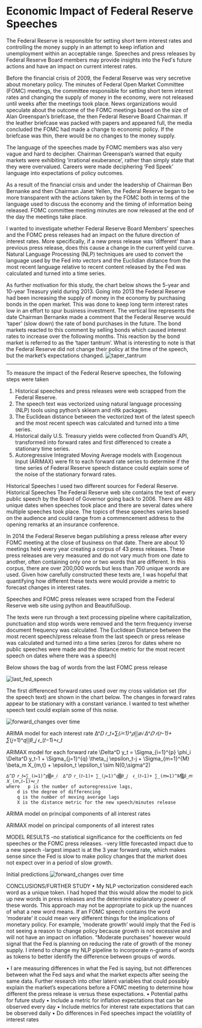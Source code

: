 # Economic Impact of Federal Reserve Speeches


The Federal Reserve is responsible for setting short term interest rates and controlling the money supply in an attempt to keep inflation and unemployment within an acceptable range. Speeches and press releases by Federal Reserve Board members may provide insights into the Fed's future actions and have an impact on current interest rates.

Before the financial crisis of 2009, the Federal Reserve was very secretive about monetary policy. The minutes of Federal Open Market Committee (FOMC) meetings, the committee responsible for setting short term interest rates and changing the supply of money in the economy, were not released until weeks after the meetings took place. News organizations would speculate about the outcome of the FOMC meetings based on the size of Alan Greenspan’s briefcase, the then Federal Reserve Board Chairman. If the leather briefcase was packed with papers and appeared full, the media concluded the FOMC had made a change to economic policy. If the briefcase was thin, there would be no changes to the money supply.

The language of the speeches made by FOMC members was also very vague and hard to decipher. Chairman Greenspan’s warned that equity markets were exhibiting ‘irrational exuberance’, rather than simply state that they were overvalued. Careers were made deciphering ‘Fed Speek’ language into expectations of policy outcomes.

As a result of the financial crisis and under the leadership of Chairman Ben Bernanke and then Chairman Janet Yellen, the Federal Reserve began to be more transparent with the actions taken by the FOMC both in terms of the language used to discuss the economy and the timing of information being released. FOMC committee meeting minutes are now released at the end of the day the meetings take place. 

I wanted to investigate whether Federal Reserve Board Members’ speeches and the FOMC press releases had an impact on the future direction of interest rates. More specifically, if a new press release was 'different' than a previous press release, does this cause a change in the current yeild curve. Natural Language Processing (NLP) techniques are used to convert the language used by the Fed into vectors and the Euclidian distance from the most recent language relative to recent content released by the Fed was calculated and turned into a time series.

As further motivation for this study, the chart below shows the 5-year and 10-year Treasury yield during 2013. Going into 2013 the Federal Reserve had been increasing the supply of money in the economy by purchasing bonds in the open market. This was done to keep long term interest rates low in an effort to spur business investment. The vertical line represents the date Chairman Bernanke made a comment that the Federal Reserve would ‘taper’ (slow down) the rate of bond purchases in the future. The bond markets reacted to this comment by selling bonds which caused interest rates to increase over the following months. This reaction by the bond market is referred to as the ‘taper tantrum’. What is interesting to note is that the Federal Reserve did not change their policy at the time of the speech, but the market’s expectations changed. 
![taper_tantrum](https://github.com/davidjsmith44/Capstone/blob/master/src/taper_tantrum.png)

---
To measure the impact of the Federal Reserve speeches, the following steps were taken
1.	Historical speeches and press releases were web scrapped from the Federal Reserve. 
2.	The speech text was vectorized using natural language processing (NLP) tools using python’s sklearn and nltk packages.
3.	The Euclidean distance between the vectorized text of the latest speech and the most recent speech was calculated and turned into a time series.
4.	Historical daily U.S. Treasury yields were collected from Quandl’s API, transformed into forward rates and first differenced to create a stationary time series.
5.	Autoregressive Integrated Moving Average models with Exogenous Input (ARIMAX) were fit to each forward rate series to determine if the time series of Federal Reserve speech distance could explain some of the noise of the stationary forward rates.

Historical Speeches
I used two different sources for Federal Reserve.
Historical Speeches
The Federal Reserve web site contains the text of every public speech by the Board of Governor going back to 2006. There are 483 unique dates when speeches took place and there are several dates where multiple speeches took place. The topics of these speeches varies based on the audience and could range from a commencement address to the opening remarks at an insurance conference. 

In 2014 the Federal Reserve began publishing a press release after every FOMC meeting at the close of business on that date. There are about 10 meetings held every year creating a corpus of 43 press releases. These press releases are very measured and do not vary much from one  date to another, often containing only one or two words that are different. In this corpus, there are over 200,000 words but less than 700 unique words are used. Given how carefully constructed these texts are, I was hopeful that quantifying how different these texts were would provide a metric to forecast changes in interest rates.

Speeches and FOMC press releases were scraped from the Federal Reserve web site using python and BeautifulSoup.

The texts were run through a text processing pipeline where capitalization, punctuation and stop words were removed and the term frequency inverse document frequency was calculated.  The Euclidean Distance between the most recent speech/press release from the last speech or press release was calculated and turned into a time series (zeros for dates where no public speeches were made and the distance metric for the most recent speech on dates where there was a speech)

Below shows the bag of words from the last FOMC press release

![last_fed_speech](https://github.com/davidjsmith44/Capstone/blob/master/src/last_fed_speech.png)

The first differenced forward rates used over my cross validation set (for the speech text) are shown in the chart below. The changes in forward rates appear to be stationary with a constant variance. I wanted to test whether speech text could explain some of this noise.

![forward_changes over time](https://github.com/davidjsmith44/Capstone/blob/master/data/forward_changes_over_time.png)

ARIMA model for each interest rate
	∆^𝐷 𝑟_𝑡=∑_(𝑖=1)^𝑝▒∅_𝑖  ∆^𝐷 𝑟_(𝑡−1)+ ∑_(𝑗=1)^𝑞▒𝜃_𝑗  𝜖_(𝑡−1)+𝜖_𝑡

ARIMAX model for each forward rate
	\Delta^D y_t = \Sigma_{i=1}^{p} \phi_i \Delta^D y_t-1 + \Sigma_{j=1}^{q} \theta_j \epsilon_t-j + \Sigma_{m=1}^{M} \beta_m X_{m,t} + \epsilon_t
	\epsilon_t \sim N(0,\sigma^2)
	
	∆^𝐷 𝑟_𝑡=∑_(𝑖=1)^𝑝▒∅_𝑖  ∆^𝐷 𝑟_(𝑡−1)+ ∑_(𝑗=1)^𝑞▒𝜃_𝑗  𝜖_(𝑡−1)+ ∑_(𝑚=1)^𝑀▒𝛽_𝑚  𝑋_(𝑚,𝑡−1)+𝜖_𝑡
	where 	p is the number of autoregressive lags,
		d is the degree of differencing
		q is the number of moving average lags
		X is the distance metric for the new speech/minutes release

ARIMA model on principal components of all interest rates

ARIMAX model on principal components of all interest rates

MODEL RESULTS
	-no statistical significance for the coefficients on fed speeches or the FOMC press releases.
	-very little forecasted impact due to a new speech
	-largest impact is at the 3 year forward rate, which makes sense since the Fed is slow to make policy changes that the market does not expect over in a period of slow growth.

Initial predictions
![forward_changes over time](https://github.com/davidjsmith44/Capstone/blob/master/src/inital_pred_plot.png)

CONCLUSIONS/FURTHER STUDY
•	My NLP vectorization considered each word as a unique token. I had hoped that this would allow the model to pick up new words in press releases and the determine explanatory power of these words. This approach may not be appropriate to pick up the nuances of what a new word means. If an FOMC speech contains the word ‘moderate’ it could mean very different things for the implications of monetary policy. For example, ‘moderate growth’ would imply that the Fed is not seeing a reason to change policy because growth is not excessive and will not have an impact on inflation. “Moderate purchases” however would signal that the Fed is planning on reducing the rate of growth of the money supply. I intend to change my NLP pipeline to incorporate n-grams of words as tokens to better identify the difference between groups of words.

•	I are measuring differences in what the Fed is saying, but not differences between what the Fed says and what the market expects after seeing the same data. Further research into other latent variables that could possibly explain the market’s expecations before a FOMC meeting to determine how different the press release is versus these expectations.
•	Potential paths for future study
•	Include a metric for inflation expectations that can be observed every day
•	Include metrics for interest rate expectations that can be observed daily
•	Do differences in Fed speeches impact the volatility of interest rates

